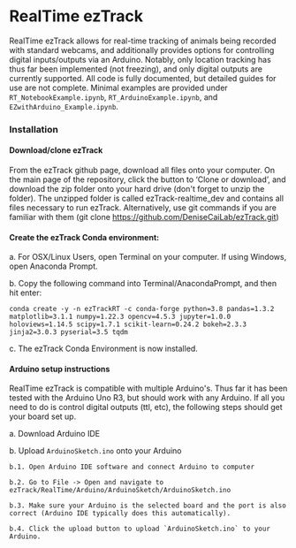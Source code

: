 # RealTime ezTrack

RealTime ezTrack allows for real-time tracking of animals being recorded with standard webcams, and additionally provides options for controlling digital inputs/outputs via an Arduino. Notably, only location tracking has thus far been implemented (not freezing), and only digital outputs are currently supported.  All code is fully documented, but detailed guides for use are not complete.  Minimal examples are provided under `RT_NotebookExample.ipynb`, `RT_ArduinoExample.ipynb`, and `EZwithArduino_Example.ipynb`.

### Installation

#### Download/clone ezTrack 

From the ezTrack github page, download all files onto your computer. On the main page of the repository, click the button to ‘Clone or download’, and download the zip folder onto your hard drive (don't forget to unzip the folder). The unzipped folder is called ezTrack-realtime_dev and contains all files necessary to run ezTrack. Alternatively, use git commands if you are familiar with them (git clone https://github.com/DeniseCaiLab/ezTrack.git)

#### Create the ezTrack Conda environment:

a. For OSX/Linux Users, open Terminal on your computer. If using Windows, open Anaconda Prompt.

b. Copy the following command into Terminal/AnacondaPrompt, and then hit enter:
```
conda create -y -n ezTrackRT -c conda-forge python=3.8 pandas=1.3.2 matplotlib=3.1.1 numpy=1.22.3 opencv=4.5.3 jupyter=1.0.0 holoviews=1.14.5 scipy=1.7.1 scikit-learn=0.24.2 bokeh=2.3.3 jinja2=3.0.3 pyserial=3.5 tqdm
```

c. The ezTrack Conda Environment is now installed.

#### Arduino setup instructions

RealTime ezTrack is compatible with multiple Arduino's.  Thus far it has been tested with the Arduino Uno R3, but should work with any Arduino.  If all you need to do is control digital outputs (ttl, etc), the following steps should get your board set up.

a. Download Arduino IDE

b. Upload `ArduinoSketch.ino` onto your Arduino

    b.1. Open Arduino IDE software and connect Arduino to computer
    
    b.2. Go to File -> Open and navigate to ezTrack/RealTime/Arduino/ArduinoSketch/ArduinoSketch.ino
    
    b.3. Make sure your Arduino is the selected board and the port is also correct (Arduino IDE typically does this automatically).
    
    b.4. Click the upload button to upload `ArduinoSketch.ino` to your Arduino.


